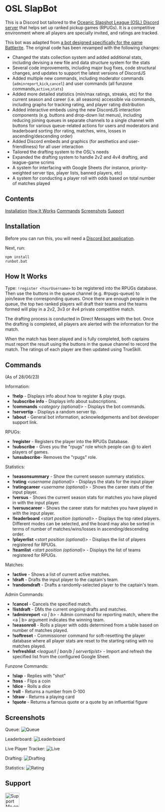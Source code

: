 # OSL SlapBot

This is a Discord bot tailored to the [Oceanic Slapshot League (OSL) Discord server](https://discord.gg/osl) that helps set up ranked pickup games (RPUGs). It is a competitive environment where all players are specially invited, and ratings are tracked.

This bot was adapted from [a bot designed specifically for the game Battlerite](https://github.com/KennethWangDotDev/discord-inhouse-league). The original code has been revamped with the following changes:
* Changed the stats collection system and added additional stats, including devising a new file and data structure system for the stats
* Several code improvements, including major bug fixes, code structural changes, and updates to support the latest versions of DiscordJS
* Added multiple new commands, including moderator commands (`adminreport`,`kick`,`cancel`) and user commands (all funzone commands,`active`,`stats`)
* Added more detailed statistics (min/max ratings, streaks, etc) for the current season and career (i.e. all seasons) accessible via commands, including graphs for tracking rating, and player rating distribution
* Added interactive embeds using the new DiscordJS interaction components (e.g. buttons and drop-down list menus), including reducing joining queues in separate channels to a single channel with buttons for various queue-related actions for users and moderators and leaderboard sorting (for rating, matches, wins, losses in ascending/descending order)
* Added Discord embeds and graphics (for aesthetics and user-friendliness) for all user interaction
* Tailored the drafting system to the OSL's needs
* Expanded the drafting system to handle 2v2 and 4v4 drafting, and league-game scrims
* A system for interfacing with Google Sheets (for instance, priority-weighted server tips, player lists, banned players, etc)
* A system for conducting a player roll with odds based on total number of matches played

## Contents

[Installation](https://github.com/OSLSlapshot/SlapBot-Public#installation)
[How It Works](https://github.com/OSLSlapshot/SlapBot-Public#how-it-works)
[Commands](https://github.com/OSLSlapshot/SlapBot-Public#commands)
[Screenshots](https://github.com/OSLSlapshot/SlapBot-Public#screenshots)
[Support](https://github.com/OSLSlapshot/SlapBot-Public#support)

## Installation

Before you can run this, you will need a [Discord bot application](https://discordapp.com/developers/applications/me).

Next, run:
```
npm install
runbot.bat
```

## How It Works

Type: `!register <YourUsername>` to be registered into the RPUGs database. Then use the buttons in the queue channel (e.g. #rpugs-queue) to join/leave the corresponding queues. Once there are enough people in the queue, the top two ranked players will draft their teams and the teams formed will play in a 2v2, 3v3 or 4v4 private competitive match.

The drafting process is conducted in Direct Messages with the bot. Once the drafting is completed, all players are alerted with the information for the match.

When the match has been played and is fully completed, both captains must report the result using the buttons in the queue channel to record the match. The ratings of each player are then updated using TrueSkill.


## Commands
(As of 28/06/23)

Information:
* **!help** - Displays info about how to register & play rpugs.
* **!subscribe info** - Displays info about subscriptions.
* **!commands** *<category (optional)>* - Displays the bot commands.
* **!servertip** - Displays a random server tip.
* **!about** - General bot information, acknowledgements and bot developer support link.

RPUGs:
* **!register** *<username>* - Registers the player into the RPUGs Database.
* **!subscribe** - Gives you the "rpugs" role which people can @ to alert players of games.
* **!unsubscribe**- Removes the "rpugs" role.

Statistics:
* **!seasonsummary** - Show the current season summary statistics.
* **!rating** *<username (optional)>* - Displays the stats for the input player
* **!ratingcareer** *<username (optional)>* - Shows the career stats of the input player.
* **!versus** *<username>* - Shows the current season stats for matches you have played in with the input player.
* **!versuscareer** *<username>* - Shows the career stats for matches you have played in with the input player.
* **!leaderboard** *<start position (optional)>* - Displays the top rated players. Different modes can be selected, and the board may also be sorted in terms of number of matches/wins/losses in ascending/descending order.
* **!playerlist** *<start position (optional)>* - Displays the list of players registered for RPUGs.
* **!teamlist** *<start position (optional)>* - Displays the list of teams registered for RPUGs.

Matches:
* **!active** - Shows a list of current active matches.
* **!draft** *<number>* - Drafts the input player to the captain's team.
* **!randomdraft** - Drafts a randomly-selected player to the captain's team.

Admin Commands:
* **!cancel** *<index>* - Cancels the specified match.
* **!listdraft** - DMs the current ongoing drafts and matches.
* **!adminreport** *<index>* *<a | b>* - Admin command for reporting match, where the <a | b> argument indicates the winning team.
* **!seasonroll** - Rolls a player with odds determined from a table based on number of matches played.
* **!softreset** - Commissioner command for soft-resetting the player database where all player stats are reset to the starting rating with no matches played.
* **!refreshlist** *<league/l | ban/b | servertip/st>* - Import and refresh the specified list from the configured Google Sheet.

Funzone Commands:
* **!slap** - Replies with "shot"
* **!toss** - Flips a coin
* **!dice** - Rolls a dice
* **!roll** - Returns a number from 0-100
* **!draw** - Returns a playing card
* **!quote** - Returns a famous quote or a quote by an influential figure

## Screenshots

Queue:
![Queue](/thumbnails/screenshots/queue.png)

Leaderboard:
![Leaderboard](/thumbnails/screenshots/leaderboard.png)

Live Player Tracker:
![Live](/thumbnails/screenshots/live.png)

Drafting:
![Drafting](/thumbnails/screenshots/drafting.png)

Statistics:
![Rating](/thumbnails/screenshots/rating.png)

## Support
<a href='https://ko-fi.com/oslcorgo' target='_blank'><img height='35' style='border:0px;height:46px;' src='https://az743702.vo.msecnd.net/cdn/kofi1.png?v=0' border='0' alt='Support Me on Ko-fi' />

